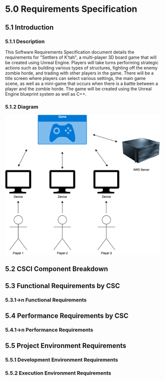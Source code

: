 # 5.0 Requirements Specification

## 5.1 Introduction
### 5.1.1 Description
This Software Requirements Specification document details the requirements for "Settlers of K'tah", a multi-player 3D board game that will be created using Unreal Engine. Players will take turns performing strategic actions such as building various types of structures, fighting off the enemy zombie horde, and trading with other players in the game. There will be a title screen where players can select various settings, the main game scene, as well as a mini-game that occurs when there is a battle between a player and the zombie horde. The game will be created using the Unreal Engine blueprint system as well as C++.

### 5.1.2 Diagram
![alt text](./images/big-picture-diagram.png "Diagram of the main components of Settlers of K'tah.")

## 5.2 CSCI Component Breakdown

## 5.3 Functional Requirements by CSC
### 5.3.1->n Functional Requirements

## 5.4 Performance Requirements by CSC
### 5.4.1->n Performance Requirements

## 5.5 Project Environment Requirements
### 5.5.1 Development Environment Requirements
### 5.5.2 Execution Environment Requirements
